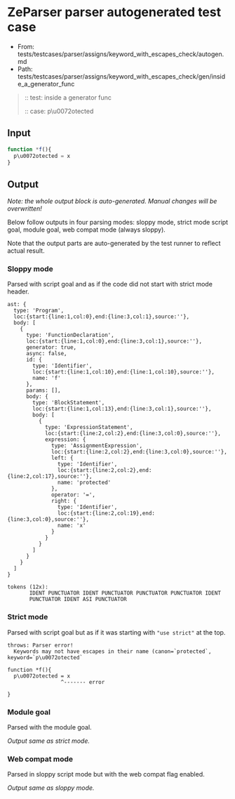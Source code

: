 # ZeParser parser autogenerated test case

- From: tests/testcases/parser/assigns/keyword_with_escapes_check/autogen.md
- Path: tests/testcases/parser/assigns/keyword_with_escapes_check/gen/inside_a_generator_func

> :: test: inside a generator func
>
> :: case: p\u0072otected

## Input


`````js
function *f(){
  p\u0072otected = x
}
`````

## Output

_Note: the whole output block is auto-generated. Manual changes will be overwritten!_

Below follow outputs in four parsing modes: sloppy mode, strict mode script goal, module goal, web compat mode (always sloppy).

Note that the output parts are auto-generated by the test runner to reflect actual result.

### Sloppy mode

Parsed with script goal and as if the code did not start with strict mode header.

`````
ast: {
  type: 'Program',
  loc:{start:{line:1,col:0},end:{line:3,col:1},source:''},
  body: [
    {
      type: 'FunctionDeclaration',
      loc:{start:{line:1,col:0},end:{line:3,col:1},source:''},
      generator: true,
      async: false,
      id: {
        type: 'Identifier',
        loc:{start:{line:1,col:10},end:{line:1,col:10},source:''},
        name: 'f'
      },
      params: [],
      body: {
        type: 'BlockStatement',
        loc:{start:{line:1,col:13},end:{line:3,col:1},source:''},
        body: [
          {
            type: 'ExpressionStatement',
            loc:{start:{line:2,col:2},end:{line:3,col:0},source:''},
            expression: {
              type: 'AssignmentExpression',
              loc:{start:{line:2,col:2},end:{line:3,col:0},source:''},
              left: {
                type: 'Identifier',
                loc:{start:{line:2,col:2},end:{line:2,col:17},source:''},
                name: 'protected'
              },
              operator: '=',
              right: {
                type: 'Identifier',
                loc:{start:{line:2,col:19},end:{line:3,col:0},source:''},
                name: 'x'
              }
            }
          }
        ]
      }
    }
  ]
}

tokens (12x):
       IDENT PUNCTUATOR IDENT PUNCTUATOR PUNCTUATOR PUNCTUATOR IDENT
       PUNCTUATOR IDENT ASI PUNCTUATOR
`````

### Strict mode

Parsed with script goal but as if it was starting with `"use strict"` at the top.

`````
throws: Parser error!
  Keywords may not have escapes in their name (canon=`protected`, keyword=`p\u0072otected`

function *f(){
  p\u0072otected = x
                 ^------- error

}
`````


### Module goal

Parsed with the module goal.

_Output same as strict mode._

### Web compat mode

Parsed in sloppy script mode but with the web compat flag enabled.

_Output same as sloppy mode._
